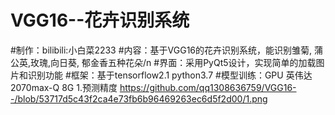 # VGG16--花卉识别系统
#制作：bilibili:小白菜2233
#内容：基于VGG16的花卉识别系统，能识别雏菊, 蒲公英,玫瑰,向日葵, 郁金香五种花朵/n
#界面：采用PyQt5设计，实现简单的加载图片和识别功能
#框架：基于tensorflow2.1 python3.7 
#模型训练：GPU 英伟达2070max-Q 8G
1.预测精度
https://github.com/qq1308636759/VGG16--/blob/53717d5c43f2ca4e73fb6b96469263ec6d5f2d00/1.png
